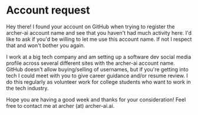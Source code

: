 # Account request

Hey there! I found your account on GitHub when trying to register the archer-ai account name and see that you haven't had much activity here. I'd like to ask if you'd be willing to let me use this account name. If not I respect that and won't bother you again.

I work at a big tech company and am setting up a software dev social media profile across several different sites with the archer-ai account name. GitHub doesn't allow buying/selling of usernames, but if you're getting into tech I could meet with you to give career guidance and/or resume review. I do this regularly as volunteer work for college students who want to work in the tech industry.

Hope you are having a good week and thanks for your consideration! Feel free to contact me at archer (at) archer-ai.ai.
